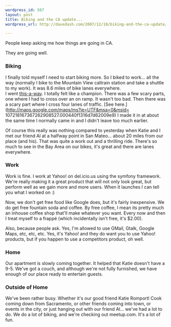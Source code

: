 ```yaml
---
wordpress_id: 567
layout: post
title: Biking and the CA update...
wordpress_url: http://davedash.com/2007/12/10/biking-and-the-ca-update/

---
```


People keep asking me how things are going in CA.

They are going well.
<!--more-->
### Biking

I finally told myself I need to start biking more.  So I biked to work... all the way (normally I bike to the Mountain View caltrain station and take a shuttle to my work).  It was 8.6 miles of bike lanes everywhere.  
I went [this-a-way](http://del.icio.us/davedash/route+mv+mc).  I totally felt like a champion.  There was a few scary parts, one where I had to cross over an on ramp.  It wasn't too bad.  Then there was a scary part where I cross four lanes of traffic.  [See here.](http://maps.google.com/maps/ms?ie=UTF&msa=0&msid=
107218167367262908527.000440f1316d7d62009e9)  I made it in at about the same time I normally came in and I didn't leave too much earlier.

Of course this really was nothing compared to yesterday when Katie and I met our friend Al at a halfway point in San Mateo... about 20 miles from our place (and his).  That was quite a work out and a thrilling ride.  There's so much to see in the Bay Area on our bikes, it's great and there are lanes everywhere.

### Work

Work is fine.  I work at Yahoo! on del.icio.us using the symfony framework.  We're really making it a great product that will not only look great, but perform well as we gain more and more users.  When it launches I can tell you what I worked on :)

Now, we don't get free food like Google does, but it's fairly inexpensive.  We do get free fountain soda and coffee.  By free coffee, I mean its pretty much an inhouse coffee shop that'll make whatever you want.  Every now and then I treat myself to a frappé (which incidentally isn't free, it's $2.00).

Also, because people ask.  Yes, I'm allowed to use GMail, Gtalk, Google Maps, etc, etc, etc.  Yes, it's Yahoo! and they do want you to use Yahoo! products, but if you happen to use a competitors product, oh well.

### Home

Our apartment is slowly coming together.  It helped that Katie doesn't have a 9-5.  We've got a couch, and although we're not fully furnished, we have enough of our place ready to entertain guests.

### Outside of Home

We've been rather busy.  Whether it's our good friend Katie Romportl Cook coming down from Sacramento, or other friends coming into town, or events in the city, or just hanging out with our friend Al... we've had a lot to do.  We do a lot of biking, and we're checking out meetup.com.  It's a lot of fun.
